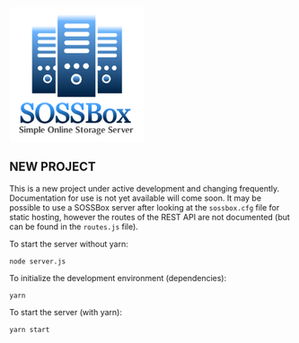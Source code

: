 <img src="logo.png" alt="SOSSBox Server Logo" style="zoom:75%;" />

## NEW PROJECT
This is a new project under active development and changing frequently. Documentation for use is not yet available will come soon. It may be possible to use a SOSSBox server after looking at the `sossbox.cfg` file for static hosting, however the routes of the REST API are not documented (but can be found in the `routes.js` file).

To start the server without yarn:
```
node server.js
```

To initialize the development environment (dependencies):
```
yarn
```
To start the server (with yarn):
```
yarn start
```
